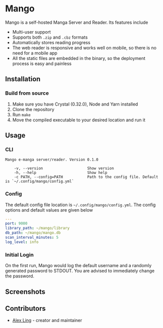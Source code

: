 # Mango

Mango is a self-hosted Manga Server and Reader. Its features include

- Multi-user support
- Supports both `.zip` and `.cbz` formats
- Automatically stores reading progress
- The web reader is responsive and works well on mobile, so there is no need for a mobile app
- All the static files are embedded in the binary, so the deployment process is easy and painless

## Installation

### Build from source

1. Make sure you have Crystal (0.32.0), Node and Yarn installed
2. Clone the repository
3. Run `make`
4. Move the compiled executable to your desired location and run it

## Usage

### CLI

```
Mango e-manga server/reader. Version 0.1.0

    -v, --version                    Show version
    -h, --help                       Show help
    -c PATH, --config=PATH           Path to the config file. Default is `~/.config/mango/config.yml`
```

### Config

The default config file location is `~/.config/mango/config.yml`. The config options and default values are given below

```yaml
---
port: 9000
library_path: ~/mango/library
db_path: ~/mango/mango.db
scan_interval_minutes: 5
log_level: info
```

### Initial Login

On the first run, Mango would log the default username and a randomly generated password to STDOUT. You are advised to immediately change the password.

## Screenshots

## Contributors

- [Alex Ling](https://github.com/your-github-user) - creator and maintainer
